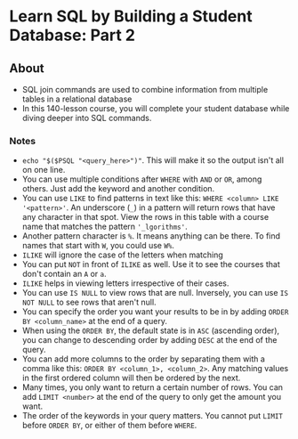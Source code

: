 # Learn SQL by Building a Student Database: Part 2

## About

- SQL join commands are used to combine information from multiple tables in a relational database
- In this 140-lesson course, you will complete your student database while diving deeper into SQL commands.

### Notes

- `echo "$($PSQL "<query_here>")"`. This will make it so the output isn't all on one line.
- You can use multiple conditions after `WHERE` with `AND` or `OR`, among others. Just add the keyword and another condition.
- You can use `LIKE` to find patterns in text like this: `WHERE <column> LIKE '<pattern>'`. An underscore (`_`) in a pattern will return rows that have any character in that spot. View the rows in this table with a course name that matches the pattern `'_lgorithms'`.
- Another pattern character is `%`. It means anything can be there. To find names that start with `W`, you could use `W%`.
- `ILIKE` will ignore the case of the letters when matching
- You can put `NOT` in front of `ILIKE` as well. Use it to see the courses that don't contain an `A` or `a`.
- `ILIKE` helps in viewing letters irrespective of their cases.
- You can use `IS NULL` to view rows that are null. Inversely, you can use `IS NOT NULL` to see rows that aren't null.
- You can specify the order you want your results to be in by adding `ORDER BY <column_name>` at the end of a query.
- When using the `ORDER BY`, the default state is in `ASC` (ascending order), you can change to descending order by adding `DESC` at the end of the query.
- You can add more columns to the order by separating them with a comma like this: `ORDER BY <column_1>, <column_2>`. Any matching values in the first ordered column will then be ordered by the next.
- Many times, you only want to return a certain number of rows. You can add `LIMIT <number>` at the end of the query to only get the amount you want.
- The order of the keywords in your query matters. You cannot put `LIMIT` before `ORDER BY`, or either of them before `WHERE`.
